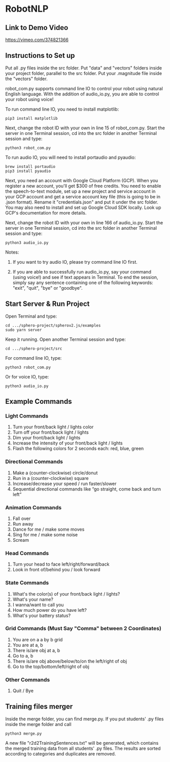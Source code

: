 # RobotNLP

## Link to Demo Video
https://vimeo.com/374821366

## Instructions to Set up

Put all .py files inside the src folder. Put "data" and "vectors" folders inside your project folder, parallel to the src folder. Put your .magnitude file inside the "vectors" folder.

robot_com.py supports command line IO to control your robot using natural English language. With the addition of audio_io.py, you are able to control your robot using voice!

To run command line IO, you need to install matplotlib:
```
pip3 install matplotlib
```

Next, change the robot ID with your own in line 15 of robot_com.py. Start the server in one Terminal session, cd into the src folder in another Terminal session and type:
```
python3 robot_com.py
```

To run audio IO, you will need to install portaudio and pyaudio:
```
brew install portaudio
pip3 install pyaudio
```

Next, you need an account with Google Cloud Platform (GCP). When you register a new account, you'll get $300 of free credits. You need to enable the speech-to-text module, set up a new project and service account in your GCP account and get a service account key file (this is going to be in .json format). Rename it "credentials.json" and put it under the src folder. You may also need to install and set up Google Cloud SDK locally. Look up GCP's documentation for more details.

Next, change the robot ID with your own in line 166 of audio_io.py. Start the server in one Terminal session, cd into the src folder in another Terminal session and type:
```
python3 audio_io.py
```

Notes:
1. If you want to try audio IO, please try command line IO first.

2. If you are able to successfully run audio_io.py, say your command (using voice!) and see if text appears in Terminal. To end the session, simply say any sentence containing one of the following keywords: "exit", "quit", "bye" or "goodbye".

## Start Server & Run Project

Open Terminal and type:
```
cd .../sphero-project/spherov2.js/examples
sudo yarn server
```

Keep it running. Open another Terminal session and type:
```
cd .../sphero-project/src
```

For command line IO, type:
```
python3 robot_com.py
```

Or for voice IO, type:
```
python3 audio_io.py
```

## Example Commands
### Light Commands
1. Turn your front/back light / lights color
2. Turn off your front/back light / lights
3. Dim your front/back light / lights
4. Increase the intensity of your front/back light / lights
5. Flash the following colors for 2 seconds each: red, blue, green
### Directional Commands
1. Make a (counter-clockwise) circle/donut
2. Run in a (counter-clockwise) square
3. Increase/decrease your speed / run faster/slower
4. Sequential directional commands like “go straight, come back and turn left”
### Animation Commands
1. Fall over
2. Run away
3. Dance for me / make some moves
4. Sing for me / make some noise
5. Scream
### Head Commands
1. Turn your head to face left/right/forward/back
2. Look in front of/behind you / look forward
### State Commands
1. What's the color(s) of your front/back light / lights?
2. What's your name?
3. I wanna/want to call you <name>
4. How much power do you have left?
5. What's your battery status?
### Grid Commands (Must Say "Comma" between 2 Coordinates)
1. You are on a a by b grid
2. You are at a, b
3. There is/are obj at a, b
4. Go to a, b
5. There is/are obj above/below/to/on the left/right of obj
6. Go to the top/bottom/left/right of obj
### Other Commands
1. Quit / Bye

## Training files merger
Inside the merge folder, you can find merge.py. If you put students' .py files inside the merge folder and call
```
python3 merge.py
```
A new file "r2d2TrainingSentences.txt" will be generated, which contains the merged training data from all students' .py files. The results are sorted according to categories and duplicates are removed.
